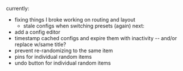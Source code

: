 currently:
- fixing things I broke working on routing and layout
  - stale configs when switching presets (again)
next:
- add a config editor
- timestamp cached configs and expire them with inactivity -- and/or replace w/same title?
- prevent re-randomizing to the same item
- pins for individual random items
- undo button for individual random items
